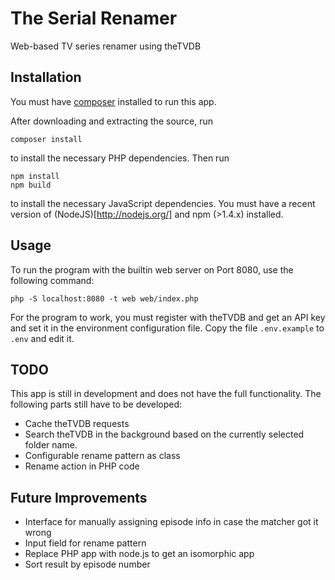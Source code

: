 The Serial Renamer
==================

Web-based TV series renamer using theTVDB

## Installation
You must have [composer](http://getcomposer.org/) installed to run this app.

After downloading and extracting the source, run 

	composer install

to install the necessary PHP dependencies. Then run

    npm install
    npm build

to install the necessary JavaScript dependencies. You must have a recent version of (NodeJS)[http://nodejs.org/] and npm (>1.4.x) installed.

## Usage
To run the program with the builtin web server on Port 8080, use the following command:

	php -S localhost:8080 -t web web/index.php

For the program to work, you must register with theTVDB and get an API key and set it in the environment configuration file. Copy the file `.env.example` to `.env` and edit it.

## TODO
This app is still in development and does not have the full functionality. The following parts still have to be developed:

- Cache theTVDB requests
- Search theTVDB in the background based on the currently selected folder name.
- Configurable rename pattern as class
- Rename action in PHP code

## Future Improvements
- Interface for manually assigning episode info in case the matcher got it wrong
- Input field for rename pattern
- Replace PHP app with node.js to get an isomorphic app
- Sort result by episode number
